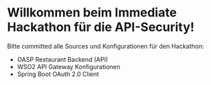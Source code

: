 # Willkommen beim Immediate Hackathon für die API-Security!

Bitte committed alle Sources und Konfigurationen für den Hackathon:
- OASP Restaurant Backend (API)
- WSO2 API Gateway Konfigurationen
- Spring Boot OAuth 2.0 Client
